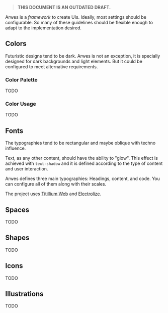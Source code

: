 > **THIS DOCUMENT IS AN OUTDATED DRAFT.**

Arwes is a _framework_ to create UIs. Ideally, most settings should be configurable.
So many of these guidelines should be flexible enough to adapt to the implementation
desired.

## Colors

Futuristic designs tend to be dark. Arwes is not an exception, it is specially
designed for dark backgrounds and light elements. But it could be configured
to meet alternative requirements.

### Color Palette

TODO

### Color Usage

TODO

## Fonts

The typographies tend to be rectangular and maybe oblique with techno influence.

Text, as any other content, should have the ability to "glow". This effect is
achieved with `text-shadow` and it is defined according to the type of content
and user interaction.

Arwes defines three main typographies: Headings, content, and code. You can
configure all of them along with their scales.

The project uses [Titillium Web](https://fonts.google.com/specimen/Titillium+Web)
and [Electrolize](https://fonts.google.com/specimen/Electrolize).

## Spaces

TODO

## Shapes

TODO

## Icons

TODO

## Illustrations

TODO
